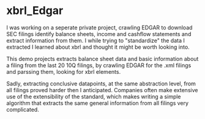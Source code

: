 # xbrl_Edgar

I was working on a seperate private project, crawling EDGAR to download SEC filings identify balance sheets, income and cashflow statements and extract information from them. I while trying to "standardize" the data I extracted I learned about xbrl and thought it might be worth looking into. 

This demo projects extracts balance sheet data and basic information about a filing from the last 20 10Q filings, by crawling EDGAR for the .xml filings and parssing them, looking for xbrl elements.

Sadly, extracting conclusive datapoints, at the same abstraction level, from all filings proved harder then I anticipated. Companies often make extensive use of the extensibility of the standard, which makes writing a simple algorithm that extracts  the same general information from all filings very complicated.
